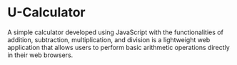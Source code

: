 # U-Calculator
 A simple calculator developed using JavaScript with the functionalities of addition, subtraction, multiplication, and division is a lightweight web application that allows users to perform basic arithmetic operations directly in their web browsers. 
